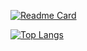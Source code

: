 [![Readme Card](https://github-readme-stats.vercel.app/api/pin/?username=rdanutalexandru1993&repo=smallIndividualScripts)](https://github.com/rdanutalexandru1993/smallIndividualScripts)

[![Top Langs](https://github-readme-stats.vercel.app/api/top-langs/?username=rdanutalexandru1993&layout=pie)](https://github.com/rdanutalexandru1993/smallIndividualScripts)
<!--
**rdanutalexandru1993/rdanutalexandru1993** is a ✨ _special_ ✨ repository because its `README.md` (this file) appears on your GitHub profile.

Here are some ideas to get you started:

- 🔭 I’m currently working on ...
- 🌱 I’m currently learning ...
- 👯 I’m looking to collaborate on ...
- 🤔 I’m looking for help with ...
- 💬 Ask me about ...
- 📫 How to reach me: ...
- 😄 Pronouns: ...
- ⚡ Fun fact: ...
-->
